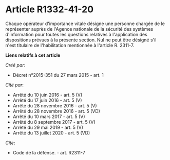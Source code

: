 # Article R1332-41-20

Chaque opérateur d'importance vitale désigne une personne chargée de le représenter auprès de l'Agence nationale de la
sécurité des systèmes d'information pour toutes les questions relatives à l'application des dispositions prévues à la
présente section. Nul ne peut être désigné s'il n'est titulaire de l'habilitation mentionnée à l'article R. 2311-7.

**Liens relatifs à cet article**

_Créé par_:

  - Décret n°2015-351 du 27 mars 2015 - art. 1

_Cité par_:

  - Arrêté du 10 juin 2016 - art. 5 (V)
  - Arrêté du 17 juin 2016 - art. 5 (V)
  - Arrêté du 28 novembre 2016 - art. 5 (V)
  - Arrêté du 28 novembre 2016 - art. 5 (VD)
  - Arrêté du 10 mars 2017 - art. 5 (V)
  - Arrêté du 8 septembre 2017 - art. 5 (V)
  - Arrêté du 29 mai 2019 - art. 5 (V)
  - Arrêté du 13 juillet 2020 - art. 5 (VD)

_Cite_:

  - Code de la défense. - art. R2311-7
